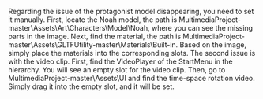 Regarding the issue of the protagonist model disappearing, you need to set it manually. First, locate the Noah model, the path is MultimediaProject-master\Assets\Art\Characters\Model\Noah, where you can see the missing parts in the image. Next, find the material, the path is MultimediaProject-master\Assets\GLTFUtility-master\Materials\Built-in. Based on the image, simply place the materials into the corresponding slots.
The second issue is with the video clip. First, find the VideoPlayer of the StartMenu in the hierarchy. You will see an empty slot for the video clip. Then, go to MultimediaProject-master\Assets\UI and find the time-space rotation video. Simply drag it into the empty slot, and it will be set.
